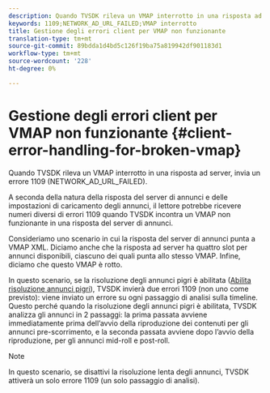 ```yaml
---
description: Quando TVSDK rileva un VMAP interrotto in una risposta ad server, invia un errore 1109 (NETWORK_AD_URL_FAILED).
keywords: 1109;NETWORK_AD_URL_FAILED;VMAP interrotto
title: Gestione degli errori client per VMAP non funzionante
translation-type: tm+mt
source-git-commit: 89bdda1d4bd5c126f19ba75a819942df901183d1
workflow-type: tm+mt
source-wordcount: '228'
ht-degree: 0%

---
```



# Gestione degli errori client per VMAP non funzionante {#client-error-handling-for-broken-vmap}

Quando TVSDK rileva un VMAP interrotto in una risposta ad server, invia un errore 1109 (NETWORK_AD_URL_FAILED).

A seconda della natura della risposta del server di annunci e delle impostazioni di caricamento degli annunci, il lettore potrebbe ricevere numeri diversi di errori 1109 quando TVSDK incontra un VMAP non funzionante in una risposta del server di annunci.

Consideriamo uno scenario in cui la risposta del server di annunci punta a VMAP XML. Diciamo anche che la risposta ad server ha quattro slot per annunci disponibili, ciascuno dei quali punta allo stesso VMAP. Infine, diciamo che questo VMAP è rotto.

In questo scenario, se la risoluzione degli annunci pigri è abilitata ([Abilita risoluzione annunci pigri](../../../../tvsdk-3x-android-prog/android-3x-advertising/ad-insertion/c-lazy-ad-resolving/t-enable-lazy-ad-resolving.md)), TVSDK invierà due errori 1109 (non uno come previsto): viene inviato un errore su ogni passaggio di analisi sulla timeline. Questo perché quando la risoluzione degli annunci pigri è abilitata, TVSDK analizza gli annunci in 2 passaggi: la prima passata avviene immediatamente prima dell’avvio della riproduzione dei contenuti per gli annunci pre-scorrimento, e la seconda passata avviene dopo l’avvio della riproduzione, per gli annunci mid-roll e post-roll.

>[!NOTE]
>
>In questo scenario, se disattivi la risoluzione lenta degli annunci, TVSDK attiverà un solo errore 1109 (un solo passaggio di analisi).